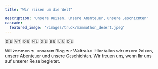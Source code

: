 ```yaml
---
title: "Wir reisen um die Welt"

description: "Unsere Reisen, unsere Abenteuer, unsere Geschichten"
cascade:
  featured_image: '/images/truck/mammothon_desert.jpeg'
---
```


🇩🇪 🇦🇹 🇩🇪 🇳🇱 🇩🇪 🇧🇪 🇱🇺 🇩🇪

Willkommen zu unserem Blog zur Weltreise. Hier teilen wir unsere Reisen, unsere Abenteuer und unsere Geschichten. Wir freuen uns, wenn Ihr uns auf unserer Reise begleitet.